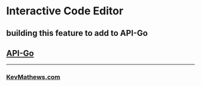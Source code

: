 # Interactive Code Editor

## building this feature to add to API-Go

## [API-Go](https://api-go.app)

<hr />

### [KevMathews.com](https://www.kevmathews.com)


